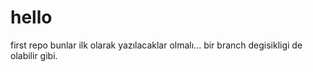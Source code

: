 # hello
first repo
bunlar ilk olarak yazılacaklar olmalı... bir branch degisikligi de olabilir gibi. 
